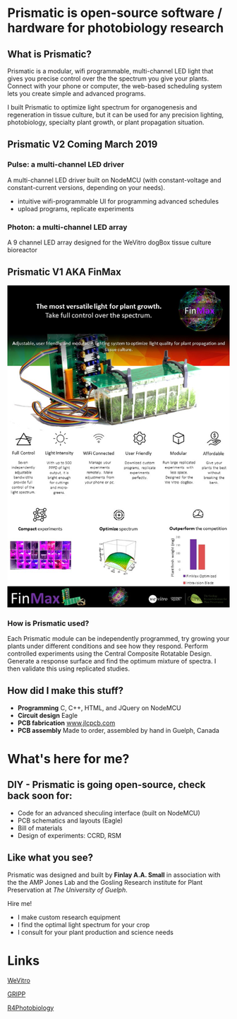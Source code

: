 # Prismatic is open-source software / hardware for photobiology research 

## What is Prismatic?
Prismatic is a modular, wifi programmable, multi-channel LED light that gives you precise control over the the spectrum you give your plants. Connect with your phone or computer, the web-based scheduling system lets you create simple and advanced programs. 

I built Prismatic to optimize light spectrum for organogenesis and regeneration in tissue culture, but it can be used for any precision lighting, photobiology, specialty plant growth, or plant propagation situation.  

## Prismatic V2 Coming March 2019
### Pulse: a multi-channel LED driver
A multi-channel LED driver built on NodeMCU (with constant-voltage and constant-current versions, depending on your needs).
* intuitive wifi-programmable UI for programming advanced schedules
* upload programs, replicate experiments

### Photon: a multi-channel LED array
A 9 channel LED array designed for the WeVitro dogBox tissue culture bioreactor

## Prismatic V1 AKA FinMax 
![Infographic Prismatic V1 AKA FinMax](https://github.com/bigFin/Prismatic/blob/master/infoGraphic8.jpg?raw=true)


### How is Prismatic used?
Each Prismatic module can be independently programmed, try growing your plants under different conditions and see how they respond. Perform controlled experiments using the Central Composite Rotatable Design. Generate a response surface and find the optimum mixture of spectra. I then validate this using replicated studies. 

## How did I make this stuff?
* **Programming** C, C++, HTML, and JQuery on NodeMCU
* **Circuit design** Eagle
* **PCB fabrication** www.jlcpcb.com
* **PCB assembly** Made to order, assembled by hand in Guelph, Canada

# What's here for me?
## DIY - Prismatic is going open-source, check back soon for:
* Code for an advanced sheculing interface (built on NodeMCU)
* PCB schematics and layouts (Eagle)
* Bill of materials
* Design of experiments: CCRD, RSM



## Like what you see?
Prismatic was designed and built by **Finlay A.A. Small** in association with the the AMP Jones Lab and the Gosling Research institute for Plant Preservation at *The University of Guelph*.

Hire me!
* I make custom research equipment 
* I find the optimal light spectrum for your crop
* I consult for your plant production and science needs

# Links
[WeVitro](https://wevitro.com/)

[GRIPP](Http://http://gripp.ca/)

[R4Photobiology](https://www.r4photobiology.info/)
